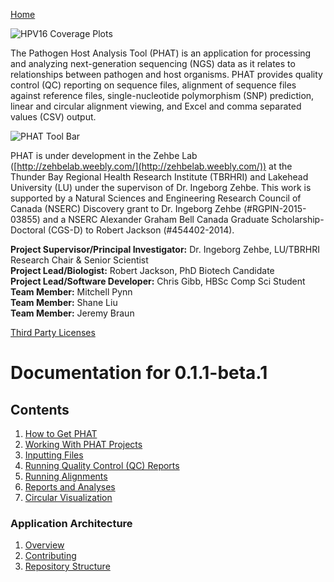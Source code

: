[Home](https://chgibb.github.io/PHATDocs/)

![HPV16 Coverage Plots](https://chgibb.github.io//PHATDocs/docs/releases/0.1.0-beta.1/covHPV16white.png)

The Pathogen Host Analysis Tool (PHAT) is an application for processing and analyzing next-generation sequencing (NGS) data as it relates to relationships between pathogen and host organisms. PHAT provides quality control (QC) reporting on sequence files, alignment of sequence files against reference files, single-nucleotide polymorphism (SNP) prediction, linear and circular alignment viewing, and Excel and comma separated values (CSV) output.

![PHAT Tool Bar](https://chgibb.github.io//PHATDocs/docs/releases/0.1.1-beta.1/PHATtoolbar.png)

PHAT is under development in the Zehbe Lab ([http://zehbelab.weebly.com/](http://zehbelab.weebly.com/)) at the Thunder Bay Regional Health Research Institute (TBRHRI) and Lakehead University (LU) under the supervison of Dr. Ingeborg Zehbe. This work is supported by a Natural Sciences and Engineering Research Council of Canada (NSERC) Discovery grant to Dr. Ingeborg Zehbe (#RGPIN-2015-03855) and a NSERC Alexander Graham Bell Canada Graduate Scholarship-Doctoral (CGS-D) to Robert Jackson (#454402-2014).

**Project Supervisor/Principal Investigator:** Dr. Ingeborg Zehbe, LU/TBRHRI Research Chair & Senior Scientist    
**Project Lead/Biologist:** Robert Jackson, PhD Biotech Candidate    
**Project Lead/Software Developer:** Chris Gibb, HBSc Comp Sci Student  
**Team Member:** Mitchell Pynn  
**Team Member:** Shane Liu  
**Team Member:** Jeremy Braun  

[Third Party Licenses](https://chgibb.github.io/PHATDocs/docs/releases/0.1.1-beta.1/thirdParty)

# Documentation for 0.1.1-beta.1
## Contents
1. [How to Get PHAT](https://chgibb.github.io/PHATDocs/docs/releases/0.1.1-beta.1/howToGetPHAT)
2. [Working With PHAT Projects](https://chgibb.github.io/PHATDocs/docs/releases/0.1.1-beta.1/projects)
3. [Inputting Files](https://chgibb.github.io/PHATDocs/docs/releases/0.1.1-beta.1/inputtingFiles)
4. [Running Quality Control (QC) Reports](https://chgibb.github.io/PHATDocs/docs/releases/0.1.1-beta.1/QCReports)
5. [Running Alignments](https://chgibb.github.io/PHATDocs/docs/releases/0.1.1-beta.1/runningAlignments)
6. [Reports and Analyses](https://chgibb.github.io/PHATDocs/docs/releases/0.1.1-beta.1/reportsAndAnalyses)
7. [Circular Visualization](https://chgibb.github.io/PHATDocs/docs/releases/0.1.1-beta.1/circularVisualization)

### Application Architecture
1. [Overview](https://chgibb.github.io/PHATDocs/docs/releases/0.1.1-beta.1/archOverview)
2. [Contributing](https://chgibb.github.io/PHATDocs/docs/releases/0.1.1-beta.1/contributingGuide)
3. [Repository Structure](https://chgibb.github.io/PHATDocs/docs/releases/0.1.1-beta.1/repoStructure)

